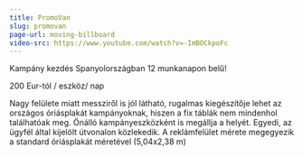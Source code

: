 ```yaml
---
title: PromoVan
slug: promovan
page-url: moving-billboard
video-src: https://www.youtube.com/watch?v=-ImBOCkpoFc
---
```


Kampány kezdés Spanyolországban 12 munkanapon belű!
  
200 Eur-tól / eszköz/ nap
  
Nagy felülete miatt messziről is jól látható, rugalmas kiegészítője lehet az országos óriásplakát kampányoknak, hiszen a fix táblák nem mindenhol találhatóak meg. Önálló kampányeszközként is megállja a helyét. Egyedi, az ügyfél által kijelölt útvonalon közlekedik. A reklámfelület mérete megegyezik a standard óriásplakát méretével (5,04x2,38 m)
  
